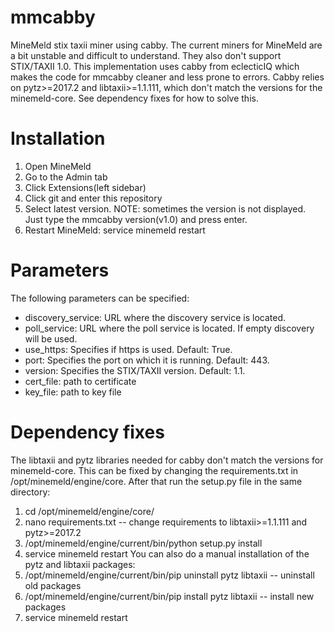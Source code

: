 # mmcabby
MineMeld stix taxii miner using cabby. The current miners for MineMeld are a bit unstable and difficult to understand.
They also don't support STIX/TAXII 1.0. This implementation uses cabby from eclecticIQ which makes the code for mmcabby cleaner and less prone to errors.
Cabby relies on pytz>=2017.2 and libtaxii>=1.1.111, which don't match the versions for the minemeld-core. See dependency fixes for how to solve this.
# Installation
1) Open MineMeld
2) Go to the Admin tab
3) Click Extensions(left sidebar)
4) Click git and enter this repository
5) Select latest version. NOTE: sometimes the version is not displayed. Just type the mmcabby version(v1.0) and press enter.
6) Restart MineMeld: service minemeld restart
# Parameters
The following parameters can be specified:
* discovery_service: URL where the discovery service is located.
* poll_service: URL where the poll service is located. If empty discovery will be used.
* use_https: Specifies if https is used. Default: True.
* port: Specifies the port on which it is running. Default: 443.
* version: Specifies the STIX/TAXII version. Default: 1.1.
* cert_file: path to certificate
* key_file: path to key file
# Dependency fixes
The libtaxii and pytz libraries needed for cabby don't match the versions for minemeld-core. This can be fixed by changing the requirements.txt in /opt/minemeld/engine/core.
After that run the setup.py file in the same directory:
1) cd /opt/minemeld/engine/core/
2) nano requirements.txt -- change requirements to libtaxii>=1.1.111 and pytz>=2017.2
3) /opt/minemeld/engine/current/bin/python setup.py install
4) service minemeld restart
You can also do a manual installation of the pytz and libtaxii packages:
1) /opt/minemeld/engine/current/bin/pip uninstall pytz libtaxii -- uninstall old packages
2) /opt/minemeld/engine/current/bin/pip install pytz libtaxii -- install new packages
3) service minemeld restart
